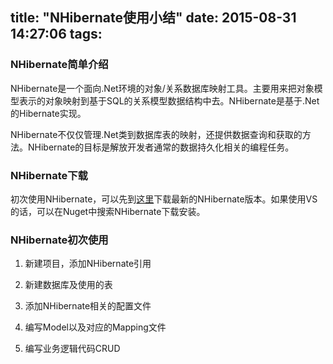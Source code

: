 title: "NHibernate使用小结"
date: 2015-08-31 14:27:06
tags:
---

### NHibernate简单介绍
NHibernate是一个面向.Net环境的对象/关系数据库映射工具。主要用来把对象模型表示的对象映射到基于SQL的关系模型数据结构中去。NHibernate是基于.Net的Hibernate实现。

NHibernate不仅仅管理.Net类到数据库表的映射，还提供数据查询和获取的方法。NHibernate的目标是解放开发者通常的数据持久化相关的编程任务。

### NHibernate下载
初次使用NHibernate，可以先到[这里](http://sourceforge.net/projects/nhibernate/)下载最新的NHibernate版本。如果使用VS的话，可以在Nuget中搜索NHibernate下载安装。

### NHibernate初次使用

1. 新建项目，添加NHibernate引用

2. 新建数据库及使用的表

3. 添加NHibernate相关的配置文件

4. 编写Model以及对应的Mapping文件

5. 编写业务逻辑代码CRUD
